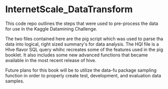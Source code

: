 InternetScale_DataTransform
===========================

This code repo outlines the steps that were used to pre-process the data for use in the Kaggle Datamining Challenge. 

The two files contained here are the pig script which was used to parse tha data into logical, right sized summary's for data analysis.  The HQl file is a HIve flavor SQL query whihc recreates some of the features used in the pig booklet.  It also includes some new advanced functions that became available in the most recent release of hive.  

Future plans for this book will be to utilize the data-fu package sampling function in order to properly create test, development, and evaluation data samples. 


